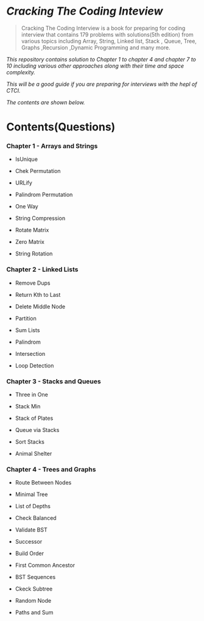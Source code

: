 # _**Cracking The Coding Inteview**_


>Cracking The Coding Interview is a book for preparing for coding interview that contains 179 problems with solutions(5th edition) from various topics including Array, String, Linked list, Stack , Queue, Tree, Graphs ,Recursion ,Dynamic Programming and many more.

_This repository contains solution to Chapter 1 to chapter 4 and chapter 7 to 10 including various other approaches along with their time and space complexity._

_This will be a good guide if you are preparing for interviews with the hepl of CTCI._

_The contents are shown below._

# Contents(Questions)

### Chapter 1 - Arrays and Strings

- IsUnique 

- Chek Permutation

- URLify

- Palindrom Permutation

- One Way

- String Compression 

- Rotate Matrix

- Zero Matrix

- String Rotation


### Chapter 2 - Linked Lists

- Remove Dups

- Return Kth to Last

- Delete Middle Node

- Partition

- Sum Lists

- Palindrom 

- Intersection

- Loop Detection


### Chapter 3 - Stacks and Queues

- Three in One

- Stack Min

- Stack of Plates

- Queue via Stacks

- Sort Stacks 

- Animal Shelter


### Chapter 4 - Trees and Graphs

- Route Between Nodes 

- Minimal Tree

- List of Depths

- Check Balanced 

- Validate BST

- Successor

- Build Order

- First Common Ancestor

- BST Sequences

- Ckeck Subtree

- Random Node

- Paths and Sum

